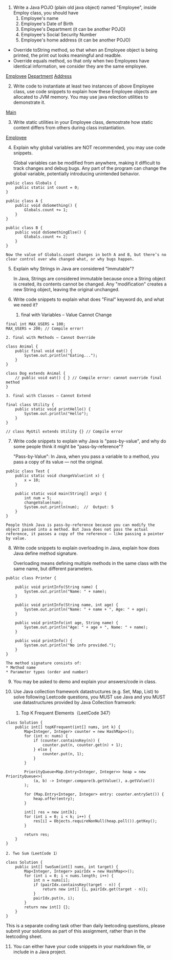1. Write a Java POJO (plain old java object) named "Employee", inside Employ class, you should have
   1. Employee's name
   2. Employee's Date of Birth
   3. Employee's Department (it can be another POJO)
   4. Employee's Social Security Number
   5. Employee's home address (it can be another POJO)
* Override toString method, so that when an Employee object is being printed, the print out looks meaningful and readble.
* Override equals method, so that only when two Employees have identical information, we consider they are the same employee.

[Employee](../../Coding/HW2/src/Employee.java)
[Department](../../Coding/HW2/src/Department.java)
[Address](../../Coding/HW2/src/Address.java)

2. Write code to instantiate at least two instances of above Employee class, use code snippets to explain how these Employee objects are allocated to JVM memory. You may use java relection utilities to demonstrate it.

[Main](../../Coding/HW2/src/Main.java)

3. Write static utilities in your Employee class, demostrate how static content differs from others during class
instantiation.

[Employee](../../Coding/HW2/src/Employee.java)

4. Explain why global variables are NOT recommended, you may use code snippets.

	Global variables can be modified from anywhere, making it difficult to track changes and debug bugs. Any part of the program can change the global variable, potentially introducing unintended behavior.

```
public class Globals {
    public static int count = 0;
}
```
```
public class A {
    public void doSomething() {
        Globals.count += 1;
    }
}

public class B {
    public void doSomethingElse() {
        Globals.count += 2;
    }
}
```	

	Now the value of Globals.count changes in both A and B, but there’s no clear control over who changed what, or why bugs happen.

5. Explain why Strings in Java are considered "Immutable"?

	In Java, Strings are considered immutable because once a String object is created, its contents cannot be changed. Any "modification" creates a new String object, leaving the original unchanged.

6. Write code snippets to explain what does "Final" keyword do, and what we need it?

	1. final with Variables – Value Cannot Change
```
final int MAX_USERS = 100;
MAX_USERS = 200; // Compile error!
```

	2. final with Methods – Cannot Override
```
class Animal {
    public final void eat() {
        System.out.println("Eating...");
    }
}

class Dog extends Animal {
    // public void eat() { } // Compile error: cannot override final method
}
```

	3. final with Classes – Cannot Extend
```
final class Utility {
    public static void printHello() {
        System.out.println("Hello");
    }
}

// class MyUtil extends Utility {} // Compile error

```


7. Write code snippets to explain why Java is "pass-by-value", and why do some people think it might be "pass-by-reference"?

	"Pass-by-Value": In Java, when you pass a variable to a method, you pass a copy of its value — not the original.

```
public class Test {
    public static void changeValue(int x) {
        x = 10;
    }

    public static void main(String[] args) {
        int num = 5;
        changeValue(num);
        System.out.println(num);  //  Output: 5
    }
}
```

	People think Java is pass-by-reference because you can modify the object passed into a method. But Java does not pass the actual reference, it passes a copy of the reference — like passing a pointer by value.

8. Write code snippets to explain overloading in Java, explain how does Java define method signature.

	Overloading means defining multiple methods in the same class with the same name, but different parameters.

```
public class Printer {

    public void printInfo(String name) {
        System.out.println("Name: " + name);
    }

    public void printInfo(String name, int age) {
        System.out.println("Name: " + name + ", Age: " + age);
    }

    public void printInfo(int age, String name) {
        System.out.println("Age: " + age + ", Name: " + name);
    }

    public void printInfo() {
        System.out.println("No info provided.");
    }
}
```

	The method signature consists of:
	* Method name
	* Parameter types (order and number)


9. You may be asked to demo and explain your answers/code in class.

10. Use Java collection framework datastructures (e.g. Set, Map, List) to solve following Leetcode questions, you MUST use Java and you MUST use datastructures provided by Java Collection framwork:
	1. Top K Frequent Elements（LeetCode 347）

```
class Solution {
    public int[] topKFrequent(int[] nums, int k) {
        Map<Integer, Integer> counter = new HashMap<>();
        for (int n: nums) {
            if (counter.containsKey(n)) {
                counter.put(n, counter.get(n) + 1);
            } else {
                counter.put(n, 1);
            }
        }

        PriorityQueue<Map.Entry<Integer, Integer>> heap = new PriorityQueue<>(
            (a, b) -> Integer.compare(b.getValue(), a.getValue())
        );
        
        for (Map.Entry<Integer, Integer> entry: counter.entrySet()) {
            heap.offer(entry);
        }

        int[] res = new int[k];
        for (int i = 0; i < k; i++) {
            res[i] = Objects.requireNonNull(heap.poll()).getKey();
        }

        return res;
    }
}
```

	2. Two Sum（LeetCode 1）

```
class Solution {
    public int[] twoSum(int[] nums, int target) {
        Map<Integer, Integer> pairIdx = new HashMap<>();
        for (int i = 0; i < nums.length; i++) {
            int n = nums[i];
            if (pairIdx.containsKey(target - n)) {
                return new int[] {i, pairIdx.get(target - n)};
            }
            pairIdx.put(n, i);
        }
        return new int[] {};
    }
}
```

This is a separate coding task other than daily leetcoding questions, please submit your solutions as part of this assignment, rather than in the leetcoding sheet.

11. You can either have your code snippets in your markdown file, or include in a Java project.
